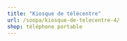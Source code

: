 ```yaml
---
title: "Kiosque de télécentre"
url: /soopa/kiosque-de-telecentre-4/
shop: téléphone portable
---
```


